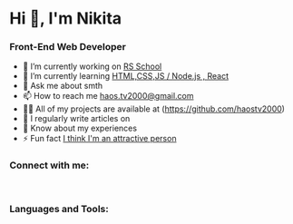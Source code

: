 # Hi 👋, I'm Nikita
### Front-End Web Developer

- 🔭 I’m currently working on [RS School](https://app.rs.school)
- 🌱 I’m currently learning [HTML,CSS,JS / Node.js , React]()
- 💬 Ask me about smth
- 📫 How to reach me [haos.tv2000@gmail.com]()
- 👨‍💻 All of my projects are available at (https://github.com/haostv2000)
- 📝 I regularly write articles on 
- 📄 Know about my experiences 
- ⚡ Fun fact [I think I'm an attractive person]()

### Connect with me:
<p align="left">
<a href="https://github.com/haostv2000" target="blank"><img align="center" src="https://cdn4.iconfinder.com/data/icons/iconsimple-logotypes/512/github-512.png" alt="GitHub" height="30" width="40"/></a> <a href="https://dev.to/" target="blank"><img align="center" src="https://cdn3.iconfinder.com/data/icons/logos-and-brands-adobe/512/84_Dev-512.png" alt="Dev.to" height="30" width="40"/></a> <a href="https://codesandbox.io/" target="blank"><img align="center" src="https://cdn3.iconfinder.com/data/icons/feather-5/24/codesandbox-512.png" alt="CodeSandbox" height="30" width="40"/></a> <a href="https://in.linkedin.com/" target="blank"><img align="center" src="https://cdn-icons-png.flaticon.com/512/174/174857.png" alt="LinkedIn" height="30" width="40"/></a> <a href="https://www.facebook.com/nikita.borovikov.146" target="blank"><img align="center" src="https://upload.wikimedia.org/wikipedia/commons/thumb/b/b8/2021_Facebook_icon.svg/2048px-2021_Facebook_icon.svg.png" alt="Facebook" height="30" width="40"/></a> <a href="https://dribbble.com/" target="blank"><img align="center" src="https://cdn-icons-png.flaticon.com/512/408/408743.png" alt="Dribbble" height="30" width="40"/></a> <a href="https://hashnode.com/" target="blank"><img align="center" src="https://iconape.com/wp-content/png_logo_vector/cib-hashnode.png" alt="Hashnode" height="30" width="40"/></a> <a href="https://www.youtube.com/" target="blank"><img align="center" src="https://upload.wikimedia.org/wikipedia/commons/thumb/0/09/YouTube_full-color_icon_%282017%29.svg/1024px-YouTube_full-color_icon_%282017%29.svg.png" alt="YouTube" height="30" width="40"/></a> <a href="https://www.hackerrank.com/" target="blank"><img align="center" src="https://cdn.iconscout.com/icon/free/png-256/free-hackerrank-3628233-3031053.png" alt="Hackerrank" height="30" width="40"/></a> <a href="https://leetcode.com/" target="blank"><img align="center" src="https://www.svgrepo.com/show/306328/leetcode.svg" alt="Leetcode" height="30" width="40"/></a> <a href="https://www.hackerearth.com/" target="blank"><img align="center" src="https://static-00.iconduck.com/assets.00/hackerearth-icon-444x512-0heomwse.png" alt="HackerEarth" height="30" width="40"/></a> <a href="https://discord.com/mvze2GNMMZ" target="blank"><img align="center" src="https://cdn-icons-png.flaticon.com/512/3670/3670157.png" alt="Discord" height="30" width="40"/></a> <a href="https://twitter.com/" target="blank"><img align="center" src="https://w7.pngwing.com/pngs/515/1/png-transparent-twitter-logo-computer-icons-logo-twitter-icon-computer-wallpaper-monochrome-bird-thumbnail.png" alt="Twitter" height="30" width="40"/></a> <a href="https://codepen.io/" target="blank"><img align="center" src="https://cdn.icon-icons.com/icons2/1906/PNG/512/iconfinder-codepen-4550862_121336.png" alt="Codepen" height="30" width="40"/></a> <a href="https://stackoverflow.com/" target="blank"><img align="center" src="https://cdn-icons-png.flaticon.com/512/2111/2111690.png" alt="StackOverflow" height="30" width="40"/></a> <a href="https://www.instagram.com/" target="blank"><img align="center" src="https://cdn-icons-png.flaticon.com/512/1384/1384031.png" alt="Instagram" height="30" width="40"/></a> <a href="https://www.kaggle.com/" target="blank"><img align="center" src="https://cdn.iconscout.com/icon/free/png-256/free-kaggle-3628281-3031974.png" alt="Kaggle" height="30" width="40"/></a> <a href="https://www.behance.net/" target="blank"><img align="center" src="https://cdn-icons-png.flaticon.com/512/733/733594.png" alt="Behance" height="30" width="40"/></a> <a href="https://medium.com/" target="blank"><img align="center" src="https://cdn4.iconfinder.com/data/icons/social-media-2210/24/Medium-512.png" alt="Medium" height="30" width="40"/></a> <a href="https://www.codechef.com/" target="blank"><img align="center" src="https://static-00.iconduck.com/assets.00/codechef-icon-380x512-r1v87w22.png" alt="Codechef" height="30" width="40"/></a> <a href="https://codeforces.com/" target="blank"><img align="center" src="https://cdn4.iconfinder.com/data/icons/logos-brands-5/24/codeforces-512.png" alt="Codeforces" height="30" width="40"/></a> <a href="https://www.topcoder.com/" target="blank"><img align="center" src="https://cdn4.iconfinder.com/data/icons/logos-brands-5/24/topcoder-512.png" alt="Topcoder" height="30" width="40"/></a> <a href="https://www.geeksforgeeks.org/" target="blank"><img align="center" src="https://static-00.iconduck.com/assets.00/geeksforgeeks-icon-512x264-y71dixbv.png" alt="GeeksforGeeks" height="30" width="40"/></a> <a href="https://rss.com/" target="blank"><img align="center" src="https://cdn-icons-png.flaticon.com/512/3670/3670157.png" alt="Reddit" height="30" width="40"/></a> </p>

### Languages and Tools:
<p align="left">
<a href="https://en.wikipedia.org/wiki/Java_(programming_language)" target="blank"><img align="center" src="https://raw.githubusercontent.com/devicons/devicon/master/icons/java/java-original.svg" alt="java" height="40" width="40"/></a> <a href="https://en.wikipedia.org/wiki/JavaScript" target="blank"><img align="center" src="https://raw.githubusercontent.com/devicons/devicon/master/icons/javascript/javascript-original.svg" alt="javascript" height="40" width="40"/></a> <a href="https://en.wikipedia.org/wiki/TypeScript" target="blank"><img align="center" src="https://raw.githubusercontent.com/devicons/devicon/master/icons/typescript/typescript-original.svg" alt="typescript" height="40" width="40"/></a> <a href="https://en.wikipedia.org/wiki/HTML" target="blank"><img align="center" src="https://raw.githubusercontent.com/devicons/devicon/master/icons/html5/html5-original-wordmark.svg" alt="html5" height="40" width="40"/></a> <a href="https://en.wikipedia.org/wiki/CSS" target="blank"><img align="center" src="https://raw.githubusercontent.com/devicons/devicon/master/icons/css3/css3-original-wordmark.svg" alt="css3" height="40" width="40"/></a> <a href="https://en.wikipedia.org/wiki/Node.js" target="blank"><img align="center" src="https://raw.githubusercontent.com/devicons/devicon/master/icons/nodejs/nodejs-original-wordmark.svg" alt="nodejs" height="40" width="40"/></a> <a href="https://en.wikipedia.org/wiki/Adobe_Illustrator" target="blank"><img align="center" src="https://www.vectorlogo.zone/logos/adobe_illustrator/adobe_illustrator-icon.svg" alt="illustrator" height="40" width="40"/></a> <a href="https://en.wikipedia.org/wiki/Adobe_Photoshop" target="blank"><img align="center" src="https://raw.githubusercontent.com/devicons/devicon/master/icons/photoshop/photoshop-line.svg" alt="photoshop" height="40" width="40"/></a> <a href="https://en.wikipedia.org/wiki/Figma" target="blank"><img align="center" src="https://www.vectorlogo.zone/logos/figma/figma-icon.svg" alt="figma" height="40" width="40"/></a> <a href="https://en.wikipedia.org/wiki/Git" target="blank"><img align="center" src="https://www.vectorlogo.zone/logos/git-scm/git-scm-icon.svg" alt="git" height="40" width="40"/></a> </p>
